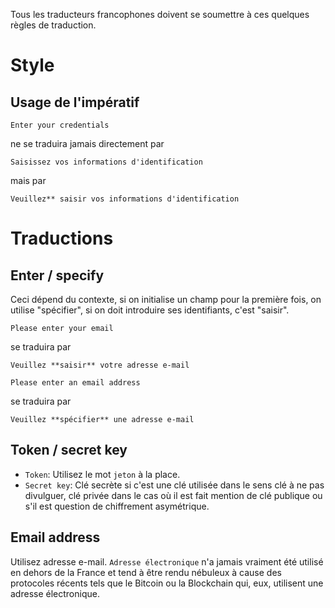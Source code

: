 Tous les traducteurs francophones doivent se soumettre à ces quelques règles de traduction.

# Style

## Usage de l'impératif

```
Enter your credentials
```
ne se traduira jamais directement par
```
Saisissez vos informations d'identification
```
mais par
```
Veuillez** saisir vos informations d'identification
```

# Traductions

## Enter / specify

Ceci dépend du contexte, si on initialise un champ pour la première fois, 
on utilise "spécifier", si on doit introduire ses identifiants, c'est "saisir".

```
Please enter your email
```
se traduira par
```
Veuillez **saisir** votre adresse e-mail
```
```
Please enter an email address
```
se traduira par
```
Veuillez **spécifier** une adresse e-mail
```

## Token / secret key

* `Token`: Utilisez le mot `jeton` à la place.
* `Secret key`: Clé secrète si c'est une clé utilisée dans le sens clé à ne pas divulguer, clé privée dans le cas où il est fait mention de clé publique ou s'il est question de chiffrement asymétrique.

## Email address

Utilisez adresse e-mail. `Adresse électronique` n'a jamais vraiment été utilisé en dehors
de la France et tend à être rendu nébuleux à cause des protocoles récents tels que le Bitcoin
ou la Blockchain qui, eux, utilisent une adresse électronique.